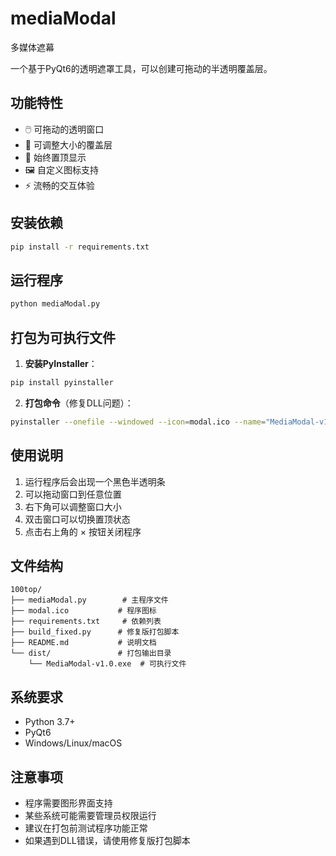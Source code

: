 # mediaModal
多媒体遮幕

一个基于PyQt6的透明遮罩工具，可以创建可拖动的半透明覆盖层。

## 功能特性

- 🖱️ 可拖动的透明窗口
- 📏 可调整大小的覆盖层
- 🎯 始终置顶显示
- 🖼️ 自定义图标支持
- ⚡ 流畅的交互体验

## 安装依赖

```bash
pip install -r requirements.txt
```

## 运行程序

```bash
python mediaModal.py
```

## 打包为可执行文件
1. **安装PyInstaller**：
```bash
pip install pyinstaller
```

2. **打包命令**（修复DLL问题）：
```bash
pyinstaller --onefile --windowed --icon=modal.ico --name="MediaModal-v1.1" --collect-all PySide6 mediaModal.py
```


## 使用说明

1. 运行程序后会出现一个黑色半透明条
2. 可以拖动窗口到任意位置
3. 右下角可以调整窗口大小
4. 双击窗口可以切换置顶状态
5. 点击右上角的 × 按钮关闭程序

## 文件结构

```
100top/
├── mediaModal.py        # 主程序文件
├── modal.ico           # 程序图标
├── requirements.txt     # 依赖列表
├── build_fixed.py      # 修复版打包脚本
├── README.md           # 说明文档
└── dist/               # 打包输出目录
    └── MediaModal-v1.0.exe  # 可执行文件
```

## 系统要求

- Python 3.7+
- PyQt6
- Windows/Linux/macOS

## 注意事项

- 程序需要图形界面支持
- 某些系统可能需要管理员权限运行
- 建议在打包前测试程序功能正常
- 如果遇到DLL错误，请使用修复版打包脚本
